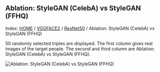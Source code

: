 ## Ablation: StyleGAN (CelebA) vs StyleGAN (FFHQ)

Index: [HOME](../../../../../) / [VGGFACE2](../../) / [ResNet50](../) / Ablation: StyleGAN (CelebA) vs StyleGAN (FFHQ)

50 randomly selected triples are displayed. The first column gives real images of the target people. The second and third column are Ablation: StyleGAN (CelebA) vs StyleGAN (FFHQ).

![Ablation: StyleGAN (CelebA) vs StyleGAN (FFHQ)](gt_ours_ablation_ffhq256.png)